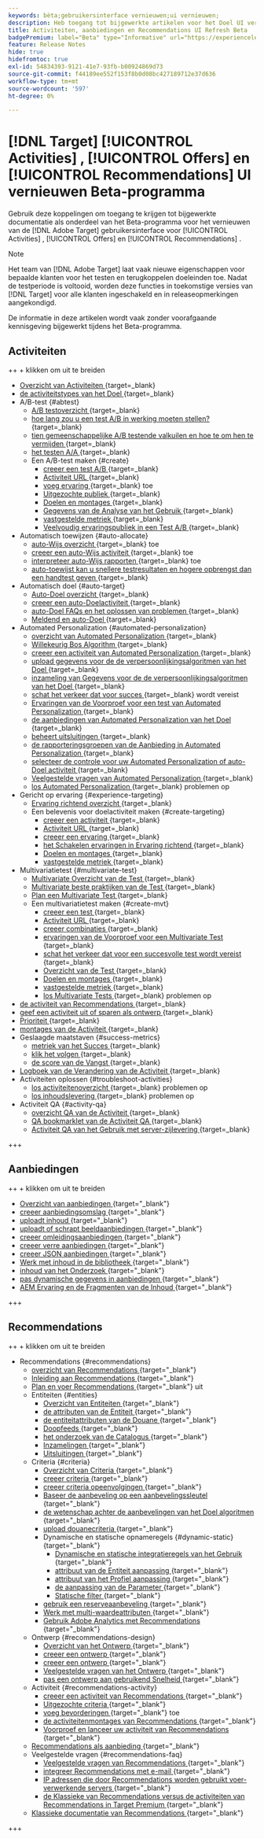 ```yaml
---
keywords: bèta;gebruikersinterface vernieuwen;ui vernieuwen;
description: Heb toegang tot bijgewerkte artikelen voor het Doel UI verfrist zich voor Activiteiten, Aanbiedingen, en Recommendations
title: Activiteiten, aanbiedingen en Recommendations UI Refresh Beta
badgePremium: label="Beta" type="Informative" url="https://experienceleague.adobe.com/docs/target/using/introduction/intro.html?lang=en#beta newtab=true" tooltip="Leer over het  [!DNL Target]  programma van Beta."
feature: Release Notes
hide: true
hidefromtoc: true
exl-id: 54834393-9121-41e7-93fb-b00924869d73
source-git-commit: f44189ee552f153f8b0d08bc427189712e37d636
workflow-type: tm+mt
source-wordcount: '597'
ht-degree: 0%

---
```


# [!DNL Target] [!UICONTROL Activities] , [!UICONTROL Offers] en [!UICONTROL Recommendations] UI vernieuwen Beta-programma

Gebruik deze koppelingen om toegang te krijgen tot bijgewerkte documentatie als onderdeel van het Beta-programma voor het vernieuwen van de [!DNL Adobe Target] gebruikersinterface voor [!UICONTROL Activities] , [!UICONTROL Offers] en [!UICONTROL Recommendations] .

>[!NOTE]
>
>Het team van [!DNL Adobe Target] laat vaak nieuwe eigenschappen voor bepaalde klanten voor het testen en terugkoppelen doeleinden toe. Nadat de testperiode is voltooid, worden deze functies in toekomstige versies van [!DNL Target] voor alle klanten ingeschakeld en in releaseopmerkingen aangekondigd.
>
>De informatie in deze artikelen wordt vaak zonder voorafgaande kennisgeving bijgewerkt tijdens het Beta-programma.

## Activiteiten

++ + klikken om uit te breiden

* [ Overzicht van Activiteiten ](c-activities/activities.md){target=_blank}
* [ de activiteitstypes van het Doel ](c-activities/target-activities-guide.md){target=_blank}
* A/B-test {#abtest}
   * [ A/B testoverzicht ](c-activities/t-test-ab/test-ab-beta.md){target=_blank}
   * [ hoe lang zou u een test A/B in werking moeten stellen?](c-activities/t-test-ab/sample-size-determination.md){target=_blank}
   * [ tien gemeenschappelijke A/B testende valkuilen en hoe te om hen te vermijden ](c-activities/t-test-ab/common-ab-testing-pitfalls.md){target=_blank}
   * [ het testen A/A ](/help/main/c-activities/t-test-ab/aa-testing.md){target=_blank}
   * Een A/B-test maken {#create}
      * [ creeer een test A/B ](c-activities/t-test-ab/t-test-create-ab/test-create-ab-beta.md){target=_blank}
      * [ Activiteit URL ](c-activities/t-test-ab/t-test-create-ab/ab-activity-url-beta.md){target=_blank}
      * [ voeg ervaring ](c-activities/t-test-ab/t-test-create-ab/ab-add-experience-beta.md){target=_blank} toe
      * [ Uitgezochte publiek ](c-activities/t-test-ab/t-test-create-ab/ab-audience.md){target=_blank}
      * [ Doelen en montages ](c-activities/t-test-ab/t-test-create-ab/ab-goals-and-settings-beta.md){target=_blank}
      * [ Gegevens van de Analyse van het Gebruik ](c-activities/t-test-ab/t-test-create-ab/create-a4t.md){target=_blank}
      * [ vastgestelde metriek ](c-activities/t-test-ab/t-test-create-ab/ab-set-metrics-beta.md){target=_blank}
      * [ Veelvoudig ervaringspubliek in een Test A/B ](c-activities/t-test-ab/t-test-create-ab/target-experience-to-multiple-audiences-beta.md){target=_blank}
* Automatisch toewijzen {#auto-allocate}
   * [ auto-Wijs overzicht ](c-activities/automated-traffic-allocation/automated-traffic-allocation.md){target=_blank} toe
   * [ creeer een auto-Wijs activiteit ](/help/main/c-activities/automated-traffic-allocation/create-auto-allocate-activity.md){target=_blank} toe
   * [ interpreteer auto-Wijs rapporten ](c-activities/automated-traffic-allocation/determine-winner.md){target=_blank} toe
   * [ auto-toewijst kan u snellere testresultaten en hogere opbrengst dan een handtest geven ](/help/main/c-activities/automated-traffic-allocation/faster-results-higher-revenue.md){target=_blank}
* Automatisch doel {#auto-target}
   * [ Auto-Doel overzicht ](/help/main/c-activities/auto-target/auto-target-to-optimize.md){target=_blank}
   * [ creeer een auto-Doelactiviteit ](/help/main/c-activities/auto-target/create-auto-target.md){target=_blank}
   * [ auto-Doel FAQs en het oplossen van problemen ](/help/main/c-activities/auto-target/auto-target-troubleshooting-faqs.md){target=_blank}
   * [ Meldend en auto-Doel ](/help/main/c-activities/auto-target/reporting-and-auto-target.md){target=_blank}
* Automated Personalization {#automated-personalization}
   * [ overzicht van Automated Personalization ](c-activities/t-automated-personalization/automated-personalization.md){target=_blank}
   * [ Willekeurig Bos Algorithm ](c-activities/t-automated-personalization/algo-random-forest.md){target=_blank}
   * [ creeer een activiteit van Automated Personalization ](c-activities/t-automated-personalization/create-ap-activity.md){target=_blank}
   * [ upload gegevens voor de de verpersoonlijkingsalgoritmen van het Doel ](c-activities/t-automated-personalization/uploading-data-for-the-target-personalization-algorithms.md){target=_blank}
   * [ inzameling van Gegevens voor de de verpersoonlijkingsalgoritmen van het Doel ](c-activities/t-automated-personalization/ap-data.md){target=_blank}
   * [ schat het verkeer dat voor succes ](c-activities/t-automated-personalization/ap-traffic-estimator.md){target=_blank} wordt vereist
   * [ Ervaringen van de Voorproef voor een test van Automated Personalization ](c-activities/t-automated-personalization/ap-preview-experiences.md){target=_blank}
   * [ de aanbiedingen van Automated Personalization van het Doel ](c-activities/t-automated-personalization/ap-target-offers.md){target=_blank}
   * [ beheert uitsluitingen ](c-activities/t-automated-personalization/managing-exclusions.md){target=_blank}
   * [ de rapporteringsgroepen van de Aanbieding in Automated Personalization ](/help/main/c-activities/t-automated-personalization/offer-reporting-groups-in-automated-personalization.md){target=_blank}
   * [ selecteer de controle voor uw Automated Personalization of auto-Doel activiteit ](c-activities/t-automated-personalization/experience-as-control.md){target=_blank}
   * [ Veelgestelde vragen van Automated Personalization ](c-activities/t-automated-personalization/automated-personalization-faq.md){target=_blank}
   * [ los Automated Personalization ](c-activities/t-automated-personalization/ap-trouble.md){target=_blank} problemen op
* Gericht op ervaring {#experience-targeting}
   * [ Ervaring richtend overzicht ](c-activities/t-experience-target/experience-target.md){target=_blank}
   * Een belevenis voor doelactiviteit maken {#create-targeting}
      * [ creeer een activiteit ](c-activities/t-experience-target/t-xt-create/xt-create.md){target=_blank}
      * [ Activiteit URL ](c-activities/t-experience-target/t-xt-create/xt-activity-url.md){target=_blank}
      * [ creeer een ervaring ](c-activities/t-experience-target/t-xt-create/xt-add-experience.md){target=_blank}
      * [ het Schakelen ervaringen in Ervaring richtend ](c-activities/t-experience-target/t-xt-create/xt-switching-experiences.md){target=_blank}
      * [ Doelen en montages ](c-activities/t-experience-target/t-xt-create/xt-goals-and-settings.md){target=_blank}
      * [ vastgestelde metriek ](c-activities/t-experience-target/t-xt-create/xt-set-metrics.md){target=_blank}
* Multivariatietest {#multivariate-test}
   * [ Multivariate Overzicht van de Test ](c-activities/c-multivariate-testing/multivariate-testing.md){target=_blank}
   * [ Multivariate beste praktijken van de Test ](c-activities/c-multivariate-testing/best-practices.md){target=_blank}
   * [ Plan een Multivariate Test ](c-activities/c-multivariate-testing/plan-mvt.md){target=_blank}
   * Een multivariatietest maken {#create-mvt}
      * [ creeer een test ](c-activities/c-multivariate-testing/t-create-multivariate-test/create-multivariate-test.md){target=_blank}
      * [ Activiteit URL ](c-activities/c-multivariate-testing/t-create-multivariate-test/url.md){target=_blank}
      * [ creeer combinaties ](c-activities/c-multivariate-testing/t-create-multivariate-test/add-offers.md){target=_blank}
      * [ ervaringen van de Voorproef voor een Multivariate Test ](c-activities/c-multivariate-testing/t-create-multivariate-test/preview-experiences.md){target=_blank}
      * [ schat het verkeer dat voor een succesvolle test wordt vereist ](c-activities/c-multivariate-testing/t-create-multivariate-test/traffic-estimator.md){target=_blank}
      * [ Overzicht van de Test ](c-activities/c-multivariate-testing/t-create-multivariate-test/test-summary.md){target=_blank}
      * [ Doelen en montages ](c-activities/c-multivariate-testing/t-create-multivariate-test/goals-and-settings.md){target=_blank}
      * [ vastgestelde metriek ](c-activities/c-multivariate-testing/t-create-multivariate-test/mvt-set-metrics.md){target=_blank}
      * [ los Multivariate Tests ](c-activities/c-multivariate-testing/t-create-multivariate-test/troubleshooting.md){target=_blank} problemen op
* [ de activiteit van Recommendations ](c-activities/recommendations-activity.md){target=_blank}
* [ geef een activiteit uit of sparen als ontwerp ](c-activities/edit-activity.md){target=_blank}
* [ Prioriteit ](c-activities/priority.md){target=_blank}
* [ montages van de Activiteit ](c-activities/activity-settings.md){target=_blank}
* Geslaagde maatstaven {#success-metrics}
   * [ metriek van het Succes ](c-activities/r-success-metrics/success-metrics.md){target=_blank}
   * [ klik het volgen ](c-activities/r-success-metrics/click-tracking.md){target=_blank}
   * [ de score van de Vangst ](c-activities/r-success-metrics/capture-score.md){target=_blank}
* [ Logboek van de Verandering van de Activiteit ](c-activities/change-log.md){target=_blank}
* Activiteiten oplossen {#troubleshoot-activities}
   * [ los activiteitenoverzicht ](c-activities/c-troubleshooting-activities/troubleshooting-activities.md){target=_blank} problemen op
   * [ los inhoudslevering ](c-activities/c-troubleshooting-activities/content-trouble.md){target=_blank} problemen op
* Activiteit QA {#activity-qa}
   * [ overzicht QA van de Activiteit ](c-activities/c-activity-qa/activity-qa.md){target=_blank}
   * [ QA bookmarklet van de Activiteit QA ](c-activities/c-activity-qa/activity-qa-bookmark.md){target=_blank}
   * [ Activiteit QA van het Gebruik met server-zijlevering ](c-activities/c-activity-qa/use-qa-mode-with-server-side-delivery.md){target=_blank}

+++

## Aanbiedingen

++ + klikken om uit te breiden

* [ Overzicht van aanbiedingen ](/help/main/c-experiences/c-manage-content/manage-content-beta.md){target="_blank"}
* [ creeer aanbiedingsomslag ](/help/main/c-experiences/c-manage-content/create-content-folder-beta.md){target="_blank"}
* [ uploadt inhoud ](/help/main/c-experiences/c-manage-content/assets-upload-beta.md){target="_blank"}
* [ uploadt of schrapt beeldaanbiedingen ](/help/main/c-experiences/c-manage-content/assets-upload-beta.md){target="_blank"}
* [ creeer omleidingsaanbiedingen ](/help/main/c-experiences/c-manage-content/offer-redirect-beta.md){target="_blank"}
* [ creeer verre aanbiedingen ](/help/main/c-experiences/c-manage-content/about-remote-offers-beta.md){target="_blank"}
* [ creeer JSON aanbiedingen ](/help/main/c-experiences/c-manage-content/create-json-offer-beta.md){target="_blank"}
* [ Werk met inhoud in de bibliotheek ](/help/main/c-experiences/c-manage-content/assets-working-beta.md){target="_blank"}
* [ inhoud van het Onderzoek ](/help/main/c-experiences/c-manage-content/filter-and-search-content.md){target="_blank"}
* [ pas dynamische gegevens in aanbiedingen ](/help/main/c-experiences/c-manage-content/passing-profile-attributes-to-the-html-offer.md){target="_blank"}
* [ AEM Ervaring en de Fragmenten van de Inhoud ](/help/main/c-experiences/c-manage-content/aem-experience-fragments.md){target="_blank"}

+++

## Recommendations

++ + klikken om uit te breiden

* Recommendations {#recommendations}
   * [ overzicht van Recommendations ](c-recommendations/recommendations.md){target="_blank"}
   * [ Inleiding aan Recommendations ](c-recommendations/introduction-to-recommendations.md){target="_blank"}
   * [ Plan en voer Recommendations ](c-recommendations/plan-implement.md){target="_blank"} uit
   * Entiteiten {#entities}
      * [ Overzicht van Entiteiten ](c-recommendations/c-products/products.md){target="_blank"}
      * [ de attributen van de Entiteit ](c-recommendations/c-products/entity-attributes.md){target="_blank"}
      * [ de entiteitattributen van de Douane ](c-recommendations/c-products/custom-entity-attributes.md){target="_blank"}
      * [ Doopfeeds ](/help/main/c-recommendations/c-products/feeds-beta.md){target="_blank"}
      * [ het onderzoek van de Catalogus ](/help/main/c-recommendations/c-products/catalog-search-beta.md){target="_blank"}
      * [ Inzamelingen ](/help/main/c-recommendations/c-products/collections-beta.md){target="_blank"}
      * [ Uitsluitingen ](/help/main/c-recommendations/c-products/exclusions-beta.md){target="_blank"}
   * Criteria {#criteria}
      * [ Overzicht van Criteria ](/help/main/c-recommendations/c-algorithms/algorithms-beta.md){target="_blank"}
      * [ creeer criteria ](/help/main/c-recommendations/c-algorithms/create-new-algorithm-beta.md){target="_blank"}
      * [ creeer criteria opeenvolgingen ](/help/main/c-recommendations/c-algorithms/create-criteria-sequence-beta.md){target="_blank"}
      * [ Baseer de aanbeveling op een aanbevelingssleutel ](/help/main/c-recommendations/c-algorithms/base-the-recommendation-on-a-recommendation-key-beta.md){target="_blank"}
      * [ de wetenschap achter de aanbevelingen van het Doel algoritmen ](/help/main/c-recommendations/c-algorithms/recommendations-algorithms.md){target="_blank"}
      * [ upload douanecriteria ](/help/main/c-recommendations/c-algorithms/recommendations-csv-beta.md){target="_blank"}
      * Dynamische en statische opnameregels {#dynamic-static}{target="_blank"}
         * [ Dynamische en statische integratieregels van het Gebruik ](/help/main/c-recommendations/c-algorithms/use-dynamic-and-static-inclusion-rules-beta.md){target="_blank"}
         * [ attribuut van de Entiteit aanpassing ](/help/main/c-recommendations/c-algorithms/entity-attribute-matching-beta.md){target="_blank"}
         * [ attribuut van het Profiel aanpassing ](/help/main/c-recommendations/c-algorithms/profile-attribute-matching-beta.md){target="_blank"}
         * [ de aanpassing van de Parameter ](/help/main/c-recommendations/c-algorithms/parameter-matching-beta.md){target="_blank"}
         * [ Statische filter ](/help/main/c-recommendations/c-algorithms/static-value-beta.md){target="_blank"}
      * [ gebruik een reserveaanbeveling ](/help/main/c-recommendations/c-algorithms/backup-recs-beta.md){target="_blank"}
      * [ Werk met multi-waardeattributen ](/help/main/c-recommendations/c-algorithms/work-with-multi-value-attributes-beta.md){target="_blank"}
      * [ Gebruik Adobe Analytics met Recommendations ](/help/main/c-recommendations/c-algorithms/use-adobe-analytics-with-recommendations-beta.md){target="_blank"}
   * Ontwerp {#recommendations-design}
      * [ Overzicht van het Ontwerp ](c-recommendations/c-design-overview/design-overview.md){target="_blank"}
      * [ creeer een ontwerp ](c-recommendations/c-design-overview/create-design.md){target="_blank"}
      * [ creeer een ontwerp ](/help/main/c-recommendations/c-design-overview/create-design-beta.md){target="_blank"}
      * [ Veelgestelde vragen van het Ontwerp ](c-recommendations/c-design-overview/template-faq.md){target="_blank"}
      * [ pas een ontwerp aan gebruikend Snelheid ](c-recommendations/c-design-overview/customizing-a-template.md){target="_blank"}
   * Activiteit {#recommendations-activity}
      * [ creeer een activiteit van Recommendations ](c-recommendations/t-create-recs-activity/create-recs-activity.md){target="_blank"}
      * [ Uitgezochte criteria ](c-recommendations/t-create-recs-activity/algo-select-recs.md){target="_blank"}
      * [ voeg bevorderingen ](c-recommendations/t-create-recs-activity/adding-promotions.md){target="_blank"} toe
      * [ de activiteitenmontages van Recommendations ](c-recommendations/t-create-recs-activity/recs-activity-settings.md){target="_blank"}
      * [ Voorproef en lanceer uw activiteit van Recommendations ](/help/main/c-recommendations/t-create-recs-activity/previewing-and-launching-your-recommendations-activity.md){target="_blank"}
   * [ Recommendations als aanbieding ](c-recommendations/recommendations-as-an-offer.md){target="_blank"}
   * Veelgestelde vragen {#recommendations-faq}
      * [ Veelgestelde vragen van Recommendations ](c-recommendations/c-recommendations-faq/recommendations-faq.md){target="_blank"}
      * [ integreer Recommendations met e-mail ](c-recommendations/c-recommendations-faq/integrating-recs-email.md){target="_blank"}
      * [ IP adressen die door Recommendations worden gebruikt voer-verwerkende servers ](c-recommendations/c-recommendations-faq/ip-addresses-marketing-cloud.md){target="_blank"}
      * [ de Klassieke van Recommendations versus de activiteiten van Recommendations in Target Premium ](c-recommendations/c-recommendations-faq/recommendations-classic-versus-recommendations-activities-target-premium.md){target="_blank"}
   * [ Klassieke documentatie van Recommendations ](/help/main/c-recommendations/recommendations-classic-documentaton.md){target="_blank"}

+++
